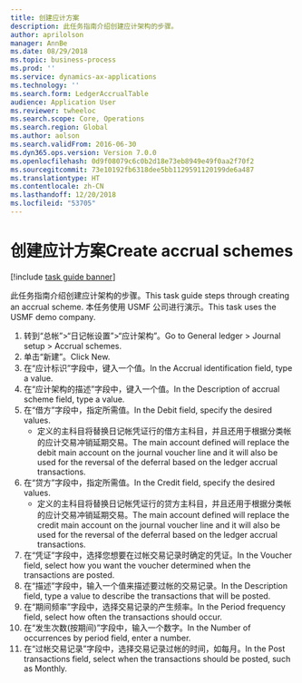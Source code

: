 ```yaml
---
title: 创建应计方案
description: 此任务指南介绍创建应计架构的步骤。
author: aprilolson
manager: AnnBe
ms.date: 08/29/2018
ms.topic: business-process
ms.prod: ''
ms.service: dynamics-ax-applications
ms.technology: ''
ms.search.form: LedgerAccrualTable
audience: Application User
ms.reviewer: twheeloc
ms.search.scope: Core, Operations
ms.search.region: Global
ms.author: aolson
ms.search.validFrom: 2016-06-30
ms.dyn365.ops.version: Version 7.0.0
ms.openlocfilehash: 0d9f08079c6c0b2d18e73eb8949e49f0aa2f70f2
ms.sourcegitcommit: 73e10192fb6318dee5bb1129591120199de6a487
ms.translationtype: HT
ms.contentlocale: zh-CN
ms.lasthandoff: 12/20/2018
ms.locfileid: "53705"
---
```

# <a name="create-accrual-schemes"></a><span data-ttu-id="122f2-103">创建应计方案</span><span class="sxs-lookup"><span data-stu-id="122f2-103">Create accrual schemes</span></span>

[!include [task guide banner](../../includes/task-guide-banner.md)]

<span data-ttu-id="122f2-104">此任务指南介绍创建应计架构的步骤。</span><span class="sxs-lookup"><span data-stu-id="122f2-104">This task guide steps through creating an accrual scheme.</span></span> <span data-ttu-id="122f2-105">本任务使用 USMF 公司进行演示。</span><span class="sxs-lookup"><span data-stu-id="122f2-105">This task uses the USMF demo company.</span></span>

1. <span data-ttu-id="122f2-106">转到“总帐”>“日记帐设置”>“应计架构”。</span><span class="sxs-lookup"><span data-stu-id="122f2-106">Go to General ledger > Journal setup > Accrual schemes.</span></span>
2. <span data-ttu-id="122f2-107">单击“新建”。</span><span class="sxs-lookup"><span data-stu-id="122f2-107">Click New.</span></span>
3. <span data-ttu-id="122f2-108">在“应计标识”字段中，键入一个值。</span><span class="sxs-lookup"><span data-stu-id="122f2-108">In the Accrual identification field, type a value.</span></span>
4. <span data-ttu-id="122f2-109">在“应计架构的描述”字段中，键入一个值。</span><span class="sxs-lookup"><span data-stu-id="122f2-109">In the Description of accrual scheme field, type a value.</span></span>
5. <span data-ttu-id="122f2-110">在“借方”字段中，指定所需值。</span><span class="sxs-lookup"><span data-stu-id="122f2-110">In the Debit field, specify the desired values.</span></span>
    * <span data-ttu-id="122f2-111">定义的主科目将替换日记帐凭证行的借方主科目，并且还用于根据分类帐的应计交易冲销延期交易。</span><span class="sxs-lookup"><span data-stu-id="122f2-111">The main account defined will replace the debit main account on the journal voucher line and it will also be used for the reversal of the deferral based on the ledger accrual transactions.</span></span>  
6. <span data-ttu-id="122f2-112">在“贷方”字段中，指定所需值。</span><span class="sxs-lookup"><span data-stu-id="122f2-112">In the Credit field, specify the desired values.</span></span>
    * <span data-ttu-id="122f2-113">定义的主科目将替换日记帐凭证行的贷方主科目，并且还用于根据分类帐的应计交易冲销延期交易。</span><span class="sxs-lookup"><span data-stu-id="122f2-113">The main account defined will replace the credit main account on the journal voucher line and it will also be used for the reversal of the deferral based on the ledger accrual transactions.</span></span>  
7. <span data-ttu-id="122f2-114">在“凭证”字段中，选择您想要在过帐交易记录时确定的凭证。</span><span class="sxs-lookup"><span data-stu-id="122f2-114">In the Voucher field, select how you want the voucher determined when the transactions are posted.</span></span>
8. <span data-ttu-id="122f2-115">在“描述”字段中，输入一个值来描述要过帐的交易记录。</span><span class="sxs-lookup"><span data-stu-id="122f2-115">In the Description field, type a value to describe the transactions that will be posted.</span></span>
9. <span data-ttu-id="122f2-116">在“期间频率”字段中，选择交易记录的产生频率。</span><span class="sxs-lookup"><span data-stu-id="122f2-116">In the Period frequency field, select how often the transactions should occur.</span></span>
10. <span data-ttu-id="122f2-117">在“发生次数(按期间)”字段中，输入一个数字。</span><span class="sxs-lookup"><span data-stu-id="122f2-117">In the Number of occurrences by period field, enter a number.</span></span>
11. <span data-ttu-id="122f2-118">在“过帐交易记录”字段中，选择交易记录过帐的时间，如每月。</span><span class="sxs-lookup"><span data-stu-id="122f2-118">In the Post transactions field, select when the transactions should be posted, such as Monthly.</span></span>

